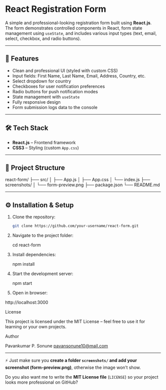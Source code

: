 # React Registration Form

A simple and professional-looking registration form built using **React.js**.  
The form demonstrates controlled components in React, form state management using `useState`, and includes various input types (text, email, select, checkbox, and radio buttons).

---

## 🚀 Features
- Clean and professional UI (styled with custom CSS)
- Input fields: First Name, Last Name, Email, Address, Country, etc.
- Select dropdown for country
- Checkboxes for user notification preferences
- Radio buttons for push notification modes
- State management with `useState`
- Fully responsive design
- Form submission logs data to the console

---

## 🛠 Tech Stack
- **React.js** – Frontend framework
- **CSS3** – Styling (custom `App.css`)

---

## 📂 Project Structure

react-form/
├── src/
│ ├── App.js
│ ├── App.css
│ └── index.js
├── screenshots/
│ └── form-preview.png
├── package.json
└── README.md


---

## ⚙️ Installation & Setup

1. Clone the repository:
   ```bash
   git clone https://github.com/your-username/react-form.git

2. Navigate to the project folder:

   cd react-form


3. Install dependencies:

   npm install


4. Start the development server:

   npm start


5. Open in browser:

http://localhost:3000

License

This project is licensed under the MIT License – feel free to use it for learning or your own projects.

Author

Pavankumar P. Sonune
pavansonune10@mail.com


---

⚡ Just make sure you **create a folder `screenshots/` and add your screenshot (form-preview.png)**, otherwise the image won’t show.  

Do you also want me to write the **MIT License file** (`LICENSE`) so your project looks more professional on GitHub?

